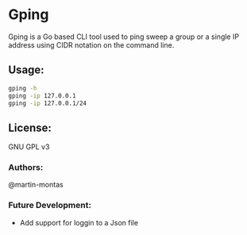 # Gping

Gping is a Go based CLI tool used to ping sweep a group or a single IP address
using CIDR notation on the command line.

## Usage:
```bash
gping -h
gping -ip 127.0.0.1
gping -ip 127.0.0.1/24
```

## License:
GNU GPL v3

### Authors:
@martin-montas

### Future Development:
- Add support for loggin to a Json file
